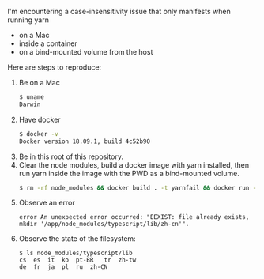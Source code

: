 I'm encountering a case-insensitivity issue that only manifests when running yarn

* on a Mac
* inside a container
* on a bind-mounted volume from the host

Here are steps to reproduce:

1. Be on a Mac
    ```sh
    $ uname
    Darwin
    ```
2. Have docker
    ```sh
    $ docker -v
    Docker version 18.09.1, build 4c52b90
    ```
3. Be in this root of this repository.
4. Clear the node modules, build a docker image with yarn installed, then run yarn inside the image with the PWD as a bind-mounted volume.
    ```sh
    $ rm -rf node_modules && docker build . -t yarnfail && docker run -v ${PWD}:/app -it yarnfail /yarn-v1.13.0/bin/yarn install
    ```
5. Observe an error
    ```
    error An unexpected error occurred: "EEXIST: file already exists, mkdir '/app/node_modules/typescript/lib/zh-cn'".
    ```
6. Observe the state of the filesystem:
    ```
    $ ls node_modules/typescript/lib
    cs  es  it  ko  pt-BR   tr  zh-tw
    de  fr  ja  pl  ru  zh-CN
    ```
